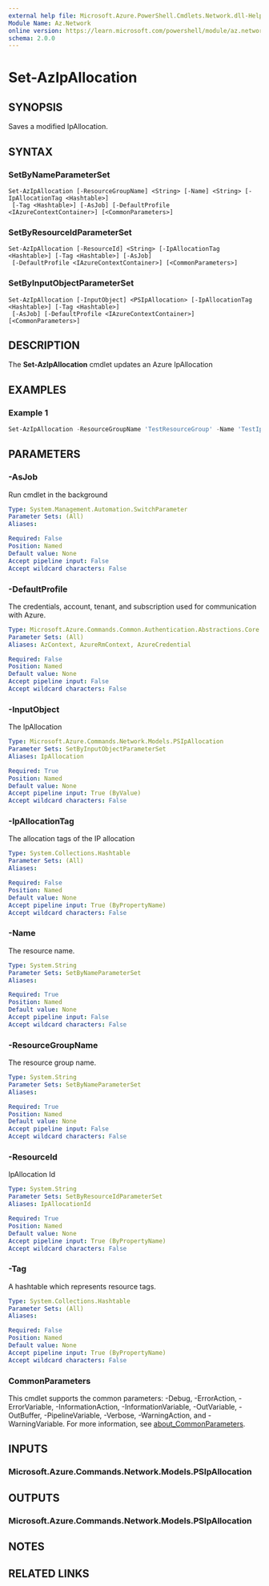 ```yaml
---
external help file: Microsoft.Azure.PowerShell.Cmdlets.Network.dll-Help.xml
Module Name: Az.Network
online version: https://learn.microsoft.com/powershell/module/az.network/set-azipallocation
schema: 2.0.0
---
```


# Set-AzIpAllocation

## SYNOPSIS
Saves a modified IpAllocation.

## SYNTAX

### SetByNameParameterSet
```
Set-AzIpAllocation [-ResourceGroupName] <String> [-Name] <String> [-IpAllocationTag <Hashtable>]
 [-Tag <Hashtable>] [-AsJob] [-DefaultProfile <IAzureContextContainer>] [<CommonParameters>]
```

### SetByResourceIdParameterSet
```
Set-AzIpAllocation [-ResourceId] <String> [-IpAllocationTag <Hashtable>] [-Tag <Hashtable>] [-AsJob]
 [-DefaultProfile <IAzureContextContainer>] [<CommonParameters>]
```

### SetByInputObjectParameterSet
```
Set-AzIpAllocation [-InputObject] <PSIpAllocation> [-IpAllocationTag <Hashtable>] [-Tag <Hashtable>]
 [-AsJob] [-DefaultProfile <IAzureContextContainer>] [<CommonParameters>]
```

## DESCRIPTION
The **Set-AzIpAllocation** cmdlet updates an Azure IpAllocation

## EXAMPLES

### Example 1
```powershell
Set-AzIpAllocation -ResourceGroupName 'TestResourceGroup' -Name 'TestIpAllocation'  -IpAllocationTag @{"VnetId"="vnet1"}  -Tag @{"TestTag"="TestValue"}
```

## PARAMETERS

### -AsJob
Run cmdlet in the background

```yaml
Type: System.Management.Automation.SwitchParameter
Parameter Sets: (All)
Aliases:

Required: False
Position: Named
Default value: None
Accept pipeline input: False
Accept wildcard characters: False
```

### -DefaultProfile
The credentials, account, tenant, and subscription used for communication with Azure.

```yaml
Type: Microsoft.Azure.Commands.Common.Authentication.Abstractions.Core.IAzureContextContainer
Parameter Sets: (All)
Aliases: AzContext, AzureRmContext, AzureCredential

Required: False
Position: Named
Default value: None
Accept pipeline input: False
Accept wildcard characters: False
```

### -InputObject
The IpAllocation

```yaml
Type: Microsoft.Azure.Commands.Network.Models.PSIpAllocation
Parameter Sets: SetByInputObjectParameterSet
Aliases: IpAllocation

Required: True
Position: Named
Default value: None
Accept pipeline input: True (ByValue)
Accept wildcard characters: False
```

### -IpAllocationTag
The allocation tags of the IP allocation

```yaml
Type: System.Collections.Hashtable
Parameter Sets: (All)
Aliases:

Required: False
Position: Named
Default value: None
Accept pipeline input: True (ByPropertyName)
Accept wildcard characters: False
```

### -Name
The resource name.

```yaml
Type: System.String
Parameter Sets: SetByNameParameterSet
Aliases:

Required: True
Position: Named
Default value: None
Accept pipeline input: False
Accept wildcard characters: False
```

### -ResourceGroupName
The resource group name.

```yaml
Type: System.String
Parameter Sets: SetByNameParameterSet
Aliases:

Required: True
Position: Named
Default value: None
Accept pipeline input: False
Accept wildcard characters: False
```

### -ResourceId
IpAllocation Id

```yaml
Type: System.String
Parameter Sets: SetByResourceIdParameterSet
Aliases: IpAllocationId

Required: True
Position: Named
Default value: None
Accept pipeline input: True (ByPropertyName)
Accept wildcard characters: False
```

### -Tag
A hashtable which represents resource tags.

```yaml
Type: System.Collections.Hashtable
Parameter Sets: (All)
Aliases:

Required: False
Position: Named
Default value: None
Accept pipeline input: True (ByPropertyName)
Accept wildcard characters: False
```

### CommonParameters
This cmdlet supports the common parameters: -Debug, -ErrorAction, -ErrorVariable, -InformationAction, -InformationVariable, -OutVariable, -OutBuffer, -PipelineVariable, -Verbose, -WarningAction, and -WarningVariable. For more information, see [about_CommonParameters](http://go.microsoft.com/fwlink/?LinkID=113216).

## INPUTS

### Microsoft.Azure.Commands.Network.Models.PSIpAllocation

## OUTPUTS

### Microsoft.Azure.Commands.Network.Models.PSIpAllocation

## NOTES

## RELATED LINKS
